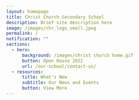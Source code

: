 ```yaml
---
layout: homepage
title: Christ Church Secondary School
description: Brief site description here
image: /images/chr_logo_small.jpeg
permalink: /
notification: ""
sections:
  - hero:
      background: /images/christ church home.gif
      button: Open House 2022
      url: /our-school/contact-us/
  - resources:
      title: What's New
      subtitle: Our News and Events
      button: View More
---
```

